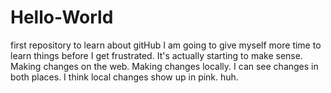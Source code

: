 # Hello-World
first repository to learn about gitHub
I am going to give myself more time to learn things before I get frustrated.
It's actually starting to make sense.
Making changes on the web.
Making changes locally.
I can see changes in both places.
I think local changes show up in pink. huh. 
